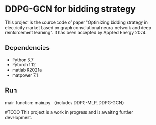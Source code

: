 # DDPG-GCN for bidding strategy
This project is the source code of paper "Optimizing bidding strategy in electricity market based on graph convolutional neural network and deep reinforcement learning". It has been accepted by Applied Energy 2024. 

## Dependencies

- Python 3.7
- Pytorch 1.12
- matlab R2021a
- matpower 7.1

## Run
main function: main.py （includes DDPG-MLP, DDPG-GCN）

#TODO 
This project is a work in progress and is awaiting further development.
